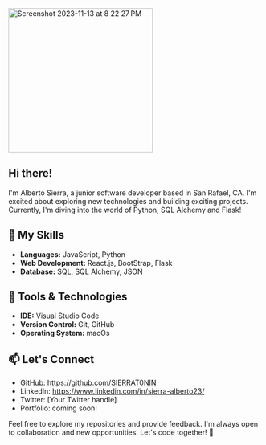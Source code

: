 <img width="287" alt="Screenshot 2023-11-13 at 8 22 27 PM" src="https://github.com/SIERRAT0NIN/SIERRAT0NIN/assets/124002265/14eef0dc-3863-4618-ab41-187d6dd35c48">

##    Hi there! 

I'm Alberto Sierra, a junior software developer based in San Rafael, CA. I'm excited about exploring new technologies and building exciting projects. Currently, I'm diving into the world of Python, SQL Alchemy and Flask!
## 🚀 My Skills


- **Languages:** JavaScript, Python
- **Web Development:** React.js, BootStrap, Flask
- **Database:** SQL, SQL Alchemy, JSON


## 🔧 Tools & Technologies


- **IDE:** Visual Studio Code
- **Version Control:** Git, GitHub
- **Operating System:** macOs

## 📫 Let's Connect

- GitHub: https://github.com/SIERRAT0NIN
- LinkedIn: https://www.linkedin.com/in/sierra-alberto23/
- Twitter: [Your Twitter handle]
- Portfolio: coming soon!

Feel free to explore my repositories and provide feedback. I'm always open to collaboration and new opportunities. Let's code together! 🚀


<!--
**SIERRAT0NIN/SIERRAT0NIN** is a ✨ _special_ ✨ repository because its `README.md` (this file) appears on your GitHub profile.

Here are some ideas to get you started:

- 🔭 I’m currently working on ...
- 🌱 I’m currently learning ...
- 👯 I’m looking to collaborate on ...
- 🤔 I’m looking for help with ...
- 💬 Ask me about ...
- 📫 How to reach me: ...
- 😄 Pronouns: ...
- ⚡ Fun fact: ...
-->
